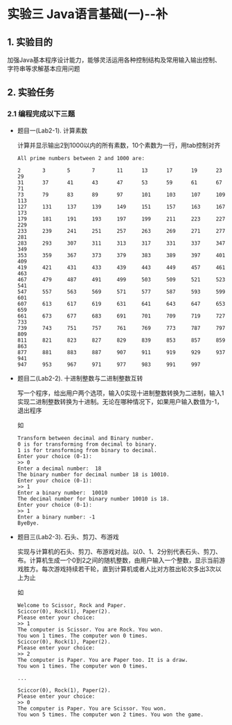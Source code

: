 # 实验三 Java语言基础(一)--补

## 1. 实验目的

加强Java基本程序设计能力，能够灵活运用各种控制结构及常用输入输出控制、字符串等求解基本应用问题

## 2. 实验任务

### 2.1 编程完成以下三题

* 题目一(Lab2-1). 计算素数

  计算并显示输出2到1000以内的所有素数，10个素数为一行，用tab控制对齐

  ```shell
  All prime numbers between 2 and 1000 are: 

  2       3       5       7       11      13      17      19      23      29
  31      37      41      43      47      53      59      61      67      71
  73      79      83      89      97      101     103     107     109     113
  127     131     137     139     149     151     157     163     167     173
  179     181     191     193     197     199     211     223     227     229
  233     239     241     251     257     263     269     271     277     281
  283     293     307     311     313     317     331     337     347     349
  353     359     367     373     379     383     389     397     401     409
  419     421     431     433     439     443     449     457     461     463
  467     479     487     491     499     503     509     521     523     541
  547     557     563     569     571     577     587     593     599     601
  607     613     617     619     631     641     643     647     653     659
  661     673     677     683     691     701     709     719     727     733
  739     743     751     757     761     769     773     787     797     809
  811     821     823     827     829     839     853     857     859     863
  877     881     883     887     907     911     919     929     937     941
  947     953     967     971     977     983     991     997
  ```


* 题目二(Lab2-2). 十进制整数与二进制整数互转

  写一个程序，给出用户两个选项，输入0实现十进制整数转换为二进制，输入1实现二进制整数转换为十进制。无论在哪种情况下，如果用户输入数值为-1，退出程序

  如

  ```shell
  Transform between decimal and Binary number. 
  0 is for transforming from decimal to binary.
  1 is for transforming from binary to decimal.
  Enter your choice (0-1):
  >> 0
  Enter a decimal number:  18
  The binary number for decimal number 18 is 10010.
  Enter your choice (0-1):
  >> 1
  Enter a binary number:  10010
  The decimal number for binary number 10010 is 18.
  Enter your choice (0-1):
  >> 1
  Enter a binary number: -1
  ByeBye.
  ```

* 题目三(Lab2-3). 石头、剪刀、布游戏
  
  实现与计算机的石头、剪刀、布游戏对战。以0、1、2分别代表石头、剪刀、布。计算机生成一个0到2之间的随机整数，由用户输入一个整数，显示当前游戏胜方。每次游戏持续若干轮，直到计算机或者人比对方胜出轮次多出3次以上为止

  如

  ```shell
  Welcome to Scissor, Rock and Paper.
  Sciccor(0), Rock(1), Paper(2).
  Please enter your choice: 
  >> 1
  The computer is Scissor. You are Rock. You won.
  You won 1 times. The computer won 0 times.
  Sciccor(0), Rock(1), Paper(2).
  Please enter your choice:
  >> 2
  The computer is Paper. You are Paper too. It is a draw.
  You won 1 times. The computer won 0 times.
  
  ...

  Sciccor(0), Rock(1), Paper(2).
  Please enter your choice:
  >> 0
  The computer is Paper. You are Scissor. You won.
  You won 5 times. The computer won 2 times. You won the game.
  ```